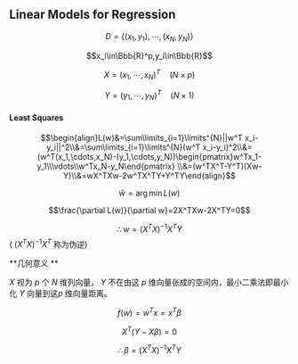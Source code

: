 ## Linear Models for Regression

$$D=\{(x_1,y_1),\cdots,(x_N,y_N)\}$$ 

$$x_i\in\Bbb{R}^p,y_i\in\Bbb{R}$$ 

$$X=(x_1,\cdots,x_N)^T\quad(N\times p)$$ 

$$Y=(y_1,\cdots,y_N)^T\quad(N\times 1)$$



#### Least Squares

$$\begin{align}L(w)&=\sum\limits_{i=1}\limits^{N}||w^T x_i-y_i||^2\\&=\sum\limits_{i=1}\limits^{N}(w^T x_i-y_i)^2\\&=(w^T(x_1,\cdots,x_N)-(y_1,\cdots,y_N))\begin{pmatrix}w^Tx_1-y_1\\\vdots\\w^Tx_N-y_N\end{pmatrix} \\&=(w^TX^T-Y^T)(Xw-Y)\\&=wX^TXw-2w^TX^TY+Y^TY\end{align}$$ 

$$\hat{w}=\arg\min\limits L(w)$$  

$$\frac{\partial L(w)}{\partial w}=2X^TXw-2X^TY=0$$ 

$$\therefore w=(X^TX)^{-1}X^TY$$   ( $(X^TX)^{-1}X^T$ 称为伪逆) 

**几何意义 ** 

 $X$ 视为 $p$ 个 $N$ 维列向量， $Y$ 不在由这 $p$ 维向量张成的空间内，最小二乘法即最小化 $Y$ 向量到这$p$ 维向量距离。 

$$f(w)=w^T x=x^T \beta$$ 

$$X^T(Y-X\beta)=0$$ 

$$\therefore \beta = (X^TX)^{-1}X^TY​$$ 